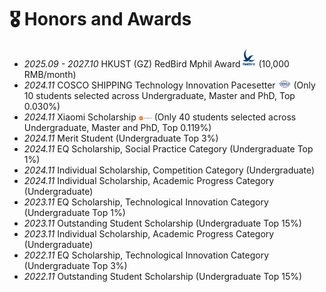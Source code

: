 # 🎖 Honors and Awards
- *2025.09 - 2027.10* HKUST (GZ) RedBird Mphil Award <img src='./images/RedBird.png' style='width: 1.5em;'> (10,000 RMB/month)
- *2024.11* COSCO SHIPPING Technology Innovation Pacesetter <img src='./images/cosco.png' style='width: 1.5em;'> (Only 10 students selected across Undergraduate, Master and PhD, Top 0.030%)
- *2024.11* Xiaomi Scholarship <img src='./images/xiaomi.png' style='width: 1.5em;'> (Only 40 students selected across Undergraduate, Master and PhD, Top 0.119%)
- *2024.11* Merit Student (Undergraduate Top 3%)
- *2024.11* EQ Scholarship, Social Practice Category (Undergraduate Top 1%)
- *2024.11* Individual Scholarship, Competition Category (Undergraduate)
- *2024.11* Individual Scholarship, Academic Progress Category (Undergraduate)
- *2023.11* EQ Scholarship, Technological Innovation Category (Undergraduate Top 1%)
- *2023.11* Outstanding Student Scholarship (Undergraduate Top 15%)
- *2023.11* Individual Scholarship, Academic Progress Category (Undergraduate)
- *2022.11* EQ Scholarship, Technological Innovation Category (Undergraduate Top 3%)
- *2022.11* Outstanding Student Scholarship (Undergraduate Top 15%)

